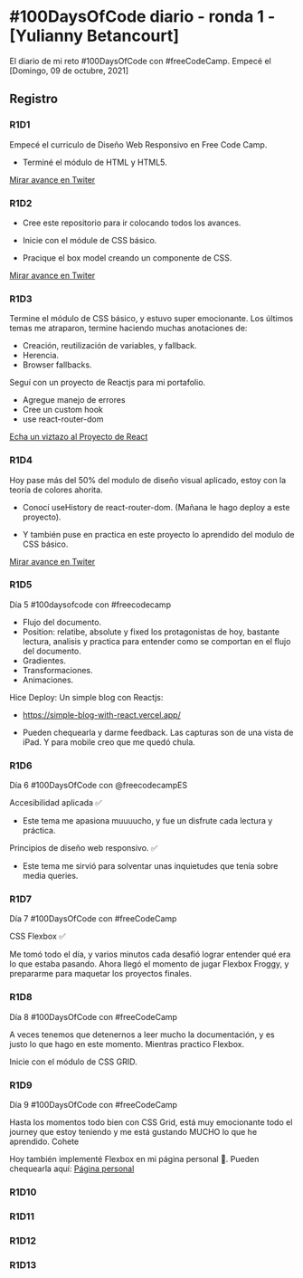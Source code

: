 # #100DaysOfCode diario - ronda 1 - [Yulianny Betancourt]

El diario de mi reto #100DaysOfCode con #freeCodeCamp. Empecé el [Domingo, 09 de octubre, 2021]

## Registro

### R1D1

Empecé el curriculo de Diseño Web Responsivo en Free Code Camp.

- Terminé el módulo de HTML y HTML5.

[Mirar avance en Twiter](https://twitter.com/yuliannydev/status/1444724379154321410?s=20)

### R1D2

- Cree este repositorio para ir colocando todos los avances.

- Inicie con el módule de CSS básico.

- Pracique el box model creando un componente de CSS.

[Mirar avance en Twiter](https://twitter.com/yuliannydev/status/1445145117606690818?s=20)

### R1D3

Termine el módulo de CSS básico, y estuvo super emocionante.
Los últimos temas me atraparon, termine haciendo muchas anotaciones de:

- Creación, reutilización de variables, y fallback.
- Herencia.
- Browser fallbacks.

Seguí con un proyecto de Reactjs para mi portafolio.

- Agregue manejo de errores
- Cree un custom hook
- use react-router-dom

[Echa un viztazo al Proyecto de React](https://github.com/yuliannydev/simple-blog-with-react)

### R1D4

Hoy pase más del 50% del modulo de diseño visual aplicado, estoy con la teoría de colores ahorita.

- Conocí useHistory de react-router-dom. (Mañana le hago deploy a este proyecto).

- Y también puse en practica en este proyecto lo aprendido del modulo de CSS básico.

[Mirar avance en Twiter](https://twitter.com/yuliannydev/status/1445927798271533060?s=20)

### R1D5

Día 5 #100daysofcode con #freecodecamp

- Flujo del documento.
- Position: relatibe, absolute y fixed los protagonistas de hoy, bastante lectura, analisis y practica para entender como se comportan en el flujo del documento.
- Gradientes.
- Transformaciones.
- Animaciones.

Hice Deploy: Un simple blog con Reactjs:

- https://simple-blog-with-react.vercel.app/

- Pueden chequearla y darme feedback. Las capturas son de una vista de iPad. Y para mobile creo que me quedó chula.

### R1D6

Día 6 #100DaysOfCode con @freecodecampES

Accesibilidad aplicada ✅

- Este tema me apasiona muuuucho, y fue un disfrute cada lectura y práctica.

Principios de diseño web responsivo. ✅

- Este tema me sirvió para solventar unas inquietudes que tenía sobre media queries.

### R1D7

Día 7 #100DaysOfCode con #freeCodeCamp

CSS Flexbox ✅

Me tomó todo el día, y varios minutos cada desafió lograr entender qué era lo que estaba pasando. Ahora llegó el momento de jugar Flexbox Froggy, y prepararme para maquetar los proyectos finales.

### R1D8

Día 8 #100DaysOfCode con #freeCodeCamp

A veces tenemos que detenernos a leer mucho la documentación, y es justo lo que hago en este momento. Mientras practico Flexbox.

Inicie con el módulo de CSS GRID.

### R1D9

Día 9 #100DaysOfCode con #freeCodeCamp

Hasta los momentos todo bien con CSS Grid, está muy emocionante todo el journey que estoy teniendo y me está gustando MUCHO lo que he aprendido. Cohete

Hoy también implementé Flexbox en mi página personal 🥰. Pueden chequearla aquí:
[Página personal](https://yuliannydev.me)

### R1D10

### R1D11

### R1D12

### R1D13
